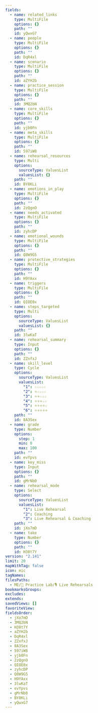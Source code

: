 ```yaml
---
fields:
  - name: related_links
    type: MultiFile
    options: {}
    path: ""
    id: yQwxG7
  - name: people
    type: MultiFile
    options: {}
    path: ""
    id: DqR4xl
  - name: scenario
    type: MultiFile
    options: {}
    path: ""
    id: aZYH2b
  - name: practice_session
    type: MultiFile
    options: {}
    path: ""
    id: 3MQ2bN
  - name: core_skills
    type: MultiFile
    options: {}
    path: ""
    id: yjb0Fn
  - name: meta_skills
    type: MultiFile
    options: {}
    path: ""
    id: 597iW8
  - name: rehearsal_resources
    type: Multi
    options:
      sourceType: ValuesList
      valuesList: {}
    path: ""
    id: BY8KLi
  - name: emotions_in_play
    type: MultiFile
    options: {}
    path: ""
    id: 2zQgnO
  - name: needs_activated
    type: MultiFile
    options: {}
    path: ""
    id: zyhcDP
  - name: emotional_wounds
    type: MultiFile
    options: {}
    path: ""
    id: Q8W9G5
  - name: protective_strategies
    type: MultiFile
    options: {}
    path: ""
    id: H9YAxx
  - name: triggers
    type: MultiFile
    options: {}
    path: ""
    id: QIOE0x
  - name: steps_targeted
    type: Multi
    options:
      sourceType: ValuesList
      valuesList: {}
    path: ""
    id: 3lwKaT
  - name: rehearsal_summary
    type: Input
    options: {}
    path: ""
    id: ZZnfxJ
  - name: skill_level
    type: Cycle
    options:
      sourceType: ValuesList
      valuesList:
        "1": ☆☆☆☆☆
        "2": ⭐☆☆☆☆
        "3": ⭐⭐☆☆☆
        "4": ⭐⭐⭐☆☆
        "5": ⭐⭐⭐⭐☆
        "6": ⭐⭐⭐⭐⭐
    path: ""
    id: 8A3Sex
  - name: grade
    type: Number
    options:
      step: 1
      min: 0
      max: 100
    path: ""
    id: evYpvs
  - name: key_miss
    type: Input
    options: {}
    path: ""
    id: gMrNb0
  - name: rehearsal_mode
    type: Select
    options:
      sourceType: ValuesList
      valuesList:
        "1": Live Rehearsal
        "2": Coaching
        "3": Live Rehearsal & Coaching
    path: ""
    id: jXo7mD
  - name: take
    type: Number
    options: {}
    path: ""
    id: H38t7Y
version: "2.141"
limit: 20
mapWithTag: false
icon: mic
tagNames: 
filesPaths:
  - ME/🧪 Practice Lab/🎙️ Live Rehearsals
bookmarksGroups: 
excludes: 
extends: 
savedViews: []
favoriteView: 
fieldsOrder:
  - jXo7mD
  - 3MQ2bN
  - H38t7Y
  - aZYH2b
  - DqR4xl
  - ZZnfxJ
  - 8A3Sex
  - 597iW8
  - yjb0Fn
  - 2zQgnO
  - QIOE0x
  - zyhcDP
  - Q8W9G5
  - H9YAxx
  - 3lwKaT
  - evYpvs
  - gMrNb0
  - BY8KLi
  - yQwxG7
---
```

